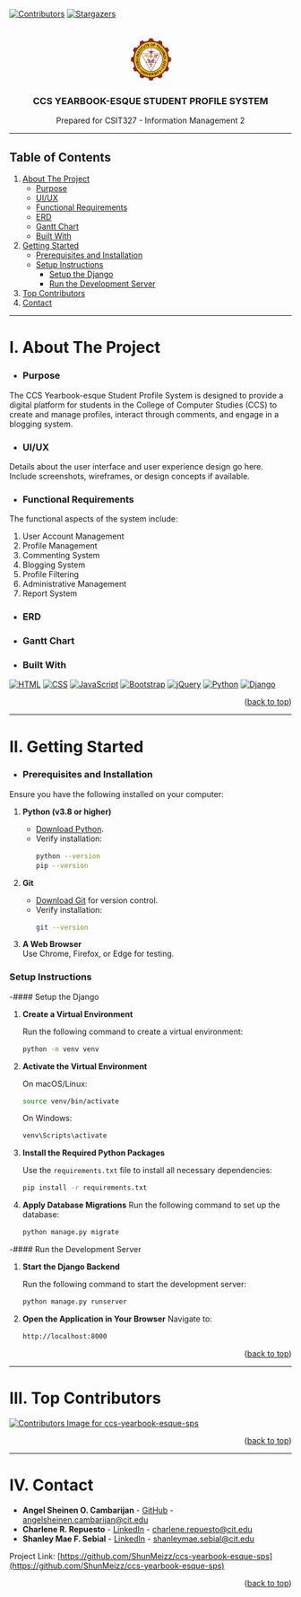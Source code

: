 <a id="readme-top"></a>

[![Contributors][contributors-shield]][contributors-url]
[![Stargazers][stars-shield]][stars-url]

<!-- PROJECT LOGO -->
<br />
<div align="center">
  <a href="https://github.com/ShunMeizz/ccs-yearbook-esque-sps">
    <img src="yearbook_ccs/static/images/cit_logo.png" alt="Logo" width="80" height="80">
  </a>

  <h3 align="center">CCS YEARBOOK-ESQUE STUDENT PROFILE SYSTEM</h3>

  <p align="center">
    Prepared for CSIT327 - Information Management 2
  </p>
</div>

---

## Table of Contents

1. [About The Project](#about-the-project)
   - [Purpose](#purpose)
   - [UI/UX](#uiux)
   - [Functional Requirements](#functional-requirements)
   - [ERD](#erd)
   - [Gantt Chart](#gantt-chart)
   - [Built With](#built-with)
2. [Getting Started](#getting-started)
   - [Prerequisites and Installation](#prerequisites-and-installation)
   - [Setup Instructions](#setup-instructions)
     - [Setup the Django](#setup-the-django)
     - [Run the Development Server](#run-the-development-server)
3. [Top Contributors](#top-contributors)
4. [Contact](#contact)

---

# I. About The Project

- ### Purpose

The CCS Yearbook-esque Student Profile System is designed to provide a digital platform for students in the College of Computer Studies (CCS) to create and manage profiles, interact through comments, and engage in a blogging system.

- ### UI/UX

Details about the user interface and user experience design go here. Include screenshots, wireframes, or design concepts if available.

- ### Functional Requirements

The functional aspects of the system include:

1. User Account Management
2. Profile Management
3. Commenting System
4. Blogging System
5. Profile Filtering
6. Administrative Management
7. Report System

- ### ERD

- ### Gantt Chart

- ### Built With

[![HTML][HTML-shield]][HTML-url] [![CSS][CSS-shield]][CSS-url] [![JavaScript][JavaScript-shield]][JavaScript-url] [![Bootstrap][Bootstrap-shield]][Bootstrap-url] [![jQuery][JQuery-shield]][JQuery-url] [![Python][Python-shield]][Python-url] [![Django][Django-shield]][Django-url]

<p align="right">(<a href="#readme-top">back to top</a>)</p>

---

# II. Getting Started

- ### Prerequisites and Installation

Ensure you have the following installed on your computer:

1. **Python (v3.8 or higher)**

   - [Download Python](https://www.python.org/downloads/).
   - Verify installation:
     ```sh
     python --version
     pip --version
     ```

2. **Git**

   - [Download Git](https://git-scm.com/downloads) for version control.
   - Verify installation:
     ```sh
     git --version
     ```

3. **A Web Browser**  
   Use Chrome, Firefox, or Edge for testing.

### Setup Instructions

-#### Setup the Django

1. **Create a Virtual Environment**

   Run the following command to create a virtual environment:

   ```sh
   python -m venv venv
   ```

2. **Activate the Virtual Environment**

   On macOS/Linux:

   ```sh
   source venv/bin/activate
   ```

   On Windows:

   ```sh
   venv\Scripts\activate
   ```

3. **Install the Required Python Packages**

   Use the `requirements.txt` file to install all necessary dependencies:

   ```sh
   pip install -r requirements.txt
   ```

4. **Apply Database Migrations**
   Run the following command to set up the database:
   ```sh
   python manage.py migrate
   ```

-#### Run the Development Server

1. **Start the Django Backend**

   Run the following command to start the development server:

   ```sh
   python manage.py runserver
   ```

2. **Open the Application in Your Browser**
   Navigate to:
   ```sh
   http://localhost:8000
   ```

<p align="right">(<a href="#readme-top">back to top</a>)</p>

---

# III. Top Contributors

<a href="https://github.com/ShunMeizz/ccs-yearbook-esque-sps/graphs/contributors">
  <img src="https://contrib.rocks/image?repo=ShunMeizz/ccs-yearbook-esque-sps" alt="Contributors Image for ccs-yearbook-esque-sps" />
</a>

<p align="right">(<a href="#readme-top">back to top</a>)</p>

---

# IV. Contact

- **Angel Sheinen O. Cambarijan** - [GitHub](https://github.com/jellypedia) - angelsheinen.cambarijan@cit.edu
- **Charlene R. Repuesto** - [LinkedIn](https://www.linkedin.com/in/charlene-repuesto/) - charlene.repuesto@cit.edu
- **Shanley Mae F. Sebial** - [LinkedIn](https://www.linkedin.com/in/shanley-mae-sebial-966358305/) - shanleymae.sebial@cit.edu

Project Link: [https://github.com/ShunMeizz/ccs-yearbook-esque-sps](https://github.com/ShunMeizz/ccs-yearbook-esque-sps)

<p align="right">(<a href="#readme-top">back to top</a>)</p>

<!-- MARKDOWN LINKS & IMAGES -->
<!-- https://www.markdownguide.org/basic-syntax/#reference-style-links -->

[contributors-shield]: https://img.shields.io/github/contributors/ShunMeizz/ccs-yearbook-esque-sps.svg?style=for-the-badge
[contributors-url]: https://github.com/ShunMeizz/ccs-yearbook-esque-sps/graphs/contributors
[stars-shield]: https://img.shields.io/github/stars/ShunMeizz/ccs-yearbook-esque-sps?style=for-the-badge
[stars-url]: https://github.com/ShunMeizz/ccs-yearbook-esque-sps/stargazers
[HTML-shield]: https://img.shields.io/badge/-HTML-orange
[HTML-url]: https://developer.mozilla.org/en-US/docs/Web/HTML
[CSS-shield]: https://img.shields.io/badge/-CSS-blue
[CSS-url]: https://developer.mozilla.org/en-US/docs/Web/CSS
[JavaScript-shield]: https://img.shields.io/badge/-JavaScript-yellow
[JavaScript-url]: https://developer.mozilla.org/en-US/docs/Web/JavaScript
[Bootstrap-shield]: https://img.shields.io/badge/Bootstrap-563D7C?style=for-the-badge&logo=bootstrap&logoColor=white
[Bootstrap-url]: https://getbootstrap.com
[JQuery-shield]: https://img.shields.io/badge/jQuery-0769AD?style=for-the-badge&logo=jquery&logoColor=white
[JQuery-url]: https://jquery.com
[Python-shield]: https://img.shields.io/badge/-Python-blue
[Python-url]: https://www.python.org/
[Django-shield]: https://img.shields.io/badge/-Django-green
[Django-url]: https://www.djangoproject.com/
